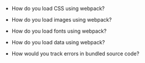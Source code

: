 - How do you load CSS using webpack?

- How do you load images using webpack?

- How do you load fonts using webpack?

- How do you load data using webpack?

- How would you track errors in bundled source code?